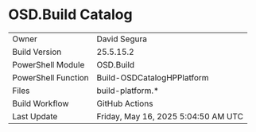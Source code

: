 ﻿# OSD.Build Catalog

| | |
|-|-|
| Owner | David Segura |
| Build Version | 25.5.15.2 |
| PowerShell Module | OSD.Build |
| PowerShell Function | Build-OSDCatalogHPPlatform |
| Files | build-platform.* |
| Build Workflow | GitHub Actions |
| Last Update | Friday, May 16, 2025 5:04:50 AM UTC |
